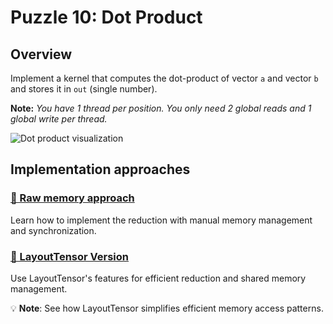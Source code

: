 # Puzzle 10: Dot Product

## Overview

Implement a kernel that computes the dot-product of vector `a` and vector `b` and stores it in `out` (single number).

**Note:** _You have 1 thread per position. You only need 2 global reads and 1 global write per thread._

![Dot product visualization](./media/videos/720p30/puzzle_10_viz.gif)

## Implementation approaches

### [🔰 Raw memory approach](./raw.md)
Learn how to implement the reduction with manual memory management and synchronization.

### [📐 LayoutTensor Version](./layout_tensor.md)
Use LayoutTensor's features for efficient reduction and shared memory management.

💡 **Note**: See how LayoutTensor simplifies efficient memory access patterns.
